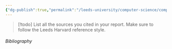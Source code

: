 ```yaml
---
{"dg-publish":true,"permalink":"/leeds-university/computer-science/compulsory-modules/professional-computing/cw-2-technical-report/cw-2-6-bibliography/"}
---
```


>[!todo] 
>List all the sources you cited in your report. Make sure to follow the Leeds Harvard reference style.
###### Bibliography
